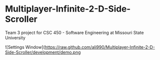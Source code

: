 # Multiplayer-Infinite-2-D-Side-Scroller
Team 3 project for CSC 450 - Software Engineering at Missouri State University

![Settings Window](https://raw.github.com/ali990/Multiplayer-Infinite-2-D-Side-Scroller/development/demo.png